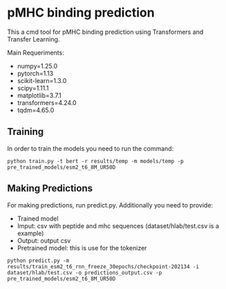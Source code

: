 # pMHC binding prediction

This a cmd tool for pMHC binding prediction using Transformers and Transfer Learning.

Main Requeriments:
- numpy=1.25.0
- pytorch=1.13
- scikit-learn=1.3.0
- scipy=1.11.1
- matplotlib=3.7.1
- transformers=4.24.0
- tqdm=4.65.0

## Training

In order to train the models you need to run the command: 

```
python train.py -t bert -r results/temp -m models/temp -p pre_trained_models/esm2_t6_8M_UR50D
```

## Making Predictions

For making predictions, run predict.py. Additionally you need to provide:
- Trained model
- Imput: csv with peptide and mhc sequences (dataset/hlab/test.csv is a example)
- Output: output csv
- Pretrained model: this is use for the tokenizer


```
python predict.py -m results/train_esm2_t6_rnn_freeze_30epochs/checkpoint-202134 -i dataset/hlab/test.csv -o predictions_output.csv -p pre_trained_models/esm2_t6_8M_UR50D
```